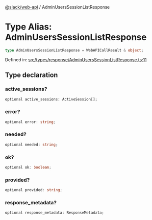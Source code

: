 [@slack/web-api](../index.md) / AdminUsersSessionListResponse

# Type Alias: AdminUsersSessionListResponse

```ts
type AdminUsersSessionListResponse = WebAPICallResult & object;
```

Defined in: [src/types/response/AdminUsersSessionListResponse.ts:11](https://github.com/slackapi/node-slack-sdk/blob/main/packages/web-api/src/types/response/AdminUsersSessionListResponse.ts#L11)

## Type declaration

### active\_sessions?

```ts
optional active_sessions: ActiveSession[];
```

### error?

```ts
optional error: string;
```

### needed?

```ts
optional needed: string;
```

### ok?

```ts
optional ok: boolean;
```

### provided?

```ts
optional provided: string;
```

### response\_metadata?

```ts
optional response_metadata: ResponseMetadata;
```
